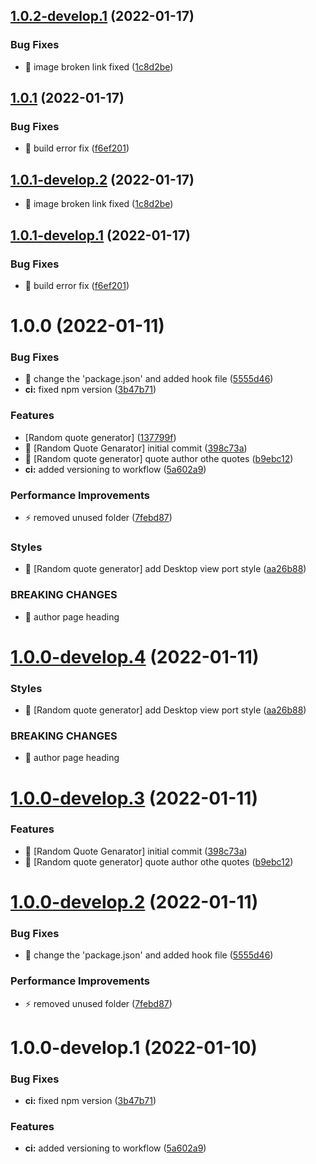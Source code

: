 ## [1.0.2-develop.1](https://github.com/salindae25/Dev-challenges/compare/v1.0.1...v1.0.2-develop.1) (2022-01-17)


### Bug Fixes

* 🐛 image broken link fixed ([1c8d2be](https://github.com/salindae25/Dev-challenges/commit/1c8d2be10064469eaba9b98eb7e86a95e86000e8))

## [1.0.1](https://github.com/salindae25/Dev-challenges/compare/v1.0.0...v1.0.1) (2022-01-17)

### Bug Fixes

- 🐛 build error fix ([f6ef201](https://github.com/salindae25/Dev-challenges/commit/f6ef20165798321303bd2991b019c8366540631c))

## [1.0.1-develop.2](https://github.com/salindae25/Dev-challenges/compare/v1.0.1-develop.1...v1.0.1-develop.2) (2022-01-17)

- 🐛 image broken link fixed ([1c8d2be](https://github.com/salindae25/Dev-challenges/commit/1c8d2be10064469eaba9b98eb7e86a95e86000e8))

## [1.0.1-develop.1](https://github.com/salindae25/Dev-challenges/compare/v1.0.0...v1.0.1-develop.1) (2022-01-17)

### Bug Fixes

- 🐛 build error fix ([f6ef201](https://github.com/salindae25/Dev-challenges/commit/f6ef20165798321303bd2991b019c8366540631c))

# 1.0.0 (2022-01-11)

### Bug Fixes

- 🐛 change the 'package.json' and added hook file ([5555d46](https://github.com/salindae25/Dev-challenges/commit/5555d463a4af8e9028a4dd795b414f13cab881bd))
- **ci:** fixed npm version ([3b47b71](https://github.com/salindae25/Dev-challenges/commit/3b47b71c71a7466cee56a4464a7ae1512f5a7d31))

### Features

- [Random quote generator] ([137799f](https://github.com/salindae25/Dev-challenges/commit/137799f0c876d5dec6b30203ad5ba027b7765cf4))
- 🎸 [Random Quote Genarator] initial commit ([398c73a](https://github.com/salindae25/Dev-challenges/commit/398c73ae253d24a3ad940b2faab5631431fe1963))
- 🎸 [Random quote generator] quote author othe quotes ([b9ebc12](https://github.com/salindae25/Dev-challenges/commit/b9ebc12d7eb043bbdf5af949b956a7a113295b6e))
- **ci:** added versioning to workflow ([5a602a9](https://github.com/salindae25/Dev-challenges/commit/5a602a9eaf0ccac478484195158c34e725fdb676))

### Performance Improvements

- ⚡️ removed unused folder ([7febd87](https://github.com/salindae25/Dev-challenges/commit/7febd877d3f143609a5d2f3e56f5ca1181b09d16))

### Styles

- 💄 [Random quote generator] add Desktop view port style ([aa26b88](https://github.com/salindae25/Dev-challenges/commit/aa26b88b11456ee82c41dc1907322adffeee4743))

### BREAKING CHANGES

- 🧨 author page heading

# [1.0.0-develop.4](https://github.com/salindae25/Dev-challenges/compare/v1.0.0-develop.3...v1.0.0-develop.4) (2022-01-11)

### Styles

- 💄 [Random quote generator] add Desktop view port style ([aa26b88](https://github.com/salindae25/Dev-challenges/commit/aa26b88b11456ee82c41dc1907322adffeee4743))

### BREAKING CHANGES

- 🧨 author page heading

# [1.0.0-develop.3](https://github.com/salindae25/Dev-challenges/compare/v1.0.0-develop.2...v1.0.0-develop.3) (2022-01-11)

### Features

- 🎸 [Random Quote Genarator] initial commit ([398c73a](https://github.com/salindae25/Dev-challenges/commit/398c73ae253d24a3ad940b2faab5631431fe1963))
- 🎸 [Random quote generator] quote author othe quotes ([b9ebc12](https://github.com/salindae25/Dev-challenges/commit/b9ebc12d7eb043bbdf5af949b956a7a113295b6e))

# [1.0.0-develop.2](https://github.com/salindae25/Dev-challenges/compare/v1.0.0-develop.1...v1.0.0-develop.2) (2022-01-11)

### Bug Fixes

- 🐛 change the 'package.json' and added hook file ([5555d46](https://github.com/salindae25/Dev-challenges/commit/5555d463a4af8e9028a4dd795b414f13cab881bd))

### Performance Improvements

- ⚡️ removed unused folder ([7febd87](https://github.com/salindae25/Dev-challenges/commit/7febd877d3f143609a5d2f3e56f5ca1181b09d16))

# 1.0.0-develop.1 (2022-01-10)

### Bug Fixes

- **ci:** fixed npm version ([3b47b71](https://github.com/salindae25/Dev-challenges/commit/3b47b71c71a7466cee56a4464a7ae1512f5a7d31))

### Features

- **ci:** added versioning to workflow ([5a602a9](https://github.com/salindae25/Dev-challenges/commit/5a602a9eaf0ccac478484195158c34e725fdb676))
